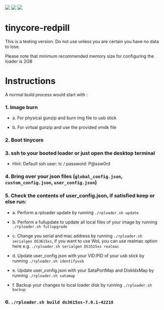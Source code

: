<a href="https://github.com/pocopico/tinycore-redpill/releases"><img src="https://img.shields.io/github/release/pocopico/tinycore-redpill.svg"></a>
<a href="https://hits.seeyoufarm.com"><img src="https://hits.seeyoufarm.com/api/count/incr/badge.svg?url=https%3A%2F%2Fgithub.com%2Fpocopico%2Ftinycore-redpill&count_bg=%2379C83D&title_bg=%23555555&icon=&icon_color=%23E7E7E7&title=hits&edge_flat=false"/></a>
[![](https://img.shields.io/static/v1?label=Sponsor&message=%E2%9D%A4&logo=GitHub&color=%23fe8e86)](https://github.com/sponsors/pocopico)


# tinycore-redpill

This is a testing version. Do not use unless you are certain you have no data to lose.

Please note that minimum recommended memory size for configuring the loader is 2GB

# Instructions 

A normal build process would start with :

### 1. Image burn

* a. For physical gunzip and burn img file to usb stick

* b. For virtual gunzip and use the provided vmdk file 

### 2. Boot tinycore

### 3. ssh to your booted loader or just open the desktop terminal

* Hint: Default ssh user: tc / password: P@ssw0rd

### 4. Bring over your json files (`global_config.json`, `custom_config.json`, `user_config.json`)

### 5. Check the contents of user_config.json, if satisfied keep or else run:

* a. Perform a rploader update by running `./rploader.sh update`

* b. Perform a fullupdate to update all local files of your image by running `./rploader.sh fullupgrade`

* c. Change you serial and mac address by running `./rploader.sh serialgen DS3615xs`, if you want to use WoL you can use realmac option here e.g. `./rploader.sh serialgen DS3515xs realmac`

* d. Update user_config.json with your VID:PID of your usb stick by running `./rploader.sh identifyusb`

* e. Update user_config.json with your SataPortMap and DiskIdxMap by running `./rploader.sh satamap`

* f. Backup your changes to local loader disk by running `./rploader.sh backup`

### 6. `./rploader.sh build ds3615xs-7.0.1-42218`
